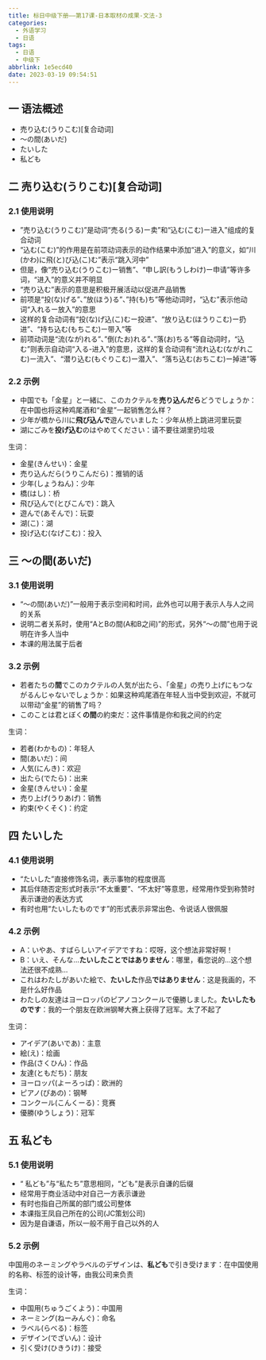```yaml
---
title: 标日中级下册——第17课-日本取材の成果-文法-3
categories:
  - 外语学习
  - 日语
tags:
  - 日语
  - 中级下
abbrlink: 1e5ecd40
date: 2023-03-19 09:54:51
---
```

## 一 语法概述

* 売り込む(うりこむ)[复合动词]
* ～の間(あいだ)
* たいした
* 私ども

<!--more-->

## 二 売り込む(うりこむ)[复合动词]

### 2.1 使用说明

* ”売り込む(うりこむ)”是动词“売る(うる)ー卖”和“込む(こむ)ー进入”组成的复合动词
* “込む(こむ)”的作用是在前项动词表示的动作结果中添加“进入”的意义，如“川(かわ)に飛(と)び込(こ)む”表示“跳入河中”
* 但是，像“売り込む(うりこむ)ー销售”、“申し訳(もうしわけ)ー申请”等许多词，“进入”的意义并不明显
* “売り込む”表示的意思是积极开展活动以促进产品销售
* 前项是“投(な)げる”、”放(ほう)る”、”持(も)ち”等他动词时，“込む”表示他动词“入れるー放入”的意思
* 这样的复合动词有“投(な)げ込(こ)むー投进”、“放り込む(ほうりこむ)ー扔进”、“持ち込む(もちこむ)ー带入”等
* 前项动词是“流(なが)れる”、”倒(たお)れる”、”落(お)ちる”等自动词时，“込む”则表示自动词“入る-进入”的意思，这样的复合动词有“流れ込む(ながれこむ)ー流入”、“潜り込む(もぐりこむ)ー潜入”、“落ち込む(おちこむ)ー掉进”等

### 2.2 示例

* 中国でも「金星」と一緒に、このカクテルを**売り込んだら**どうでしょうか：在中国也将这种鸡尾酒和“金星”一起销售怎么样？
* 少年が橋から川に**飛び込んで**遊んでいました：少年从桥上跳进河里玩耍
* 湖にごみを**投げ込む**のはやめてください：请不要往湖里扔垃圾

生词：

* 金星(きんせい)：金星
* 売り込んだら(うりこんだら)：推销的话
* 少年(しょうねん)：少年
* 橋(はし)：桥
* 飛び込んで(とびこんで)：跳入
* 遊んで(あそんで)：玩耍
* 湖(こ)：湖
* 投げ込む(なげこむ)：投入

## 三 ～の間(あいだ)

### 3.1 使用说明

* “～の間(あいだ)”一般用于表示空间和时间，此外也可以用于表示人与人之间的关系
* 说明二者关系时，使用“AとBの間(A和B之间)”的形式，另外“～の間”也用于说明在许多人当中
* 本课的用法属于后者

### 3.2 示例

* 若者たちの**間**でこのカクテルの人気が出たら、「金星」の売り上げにもつながるんじゃないでしょうか：如果这种鸡尾酒在年轻人当中受到欢迎，不就可以带动“金星”的销售了吗？
* このことは君とぼく**の間**の約束だ：这件事情是你和我之间的约定

生词：

* 若者(わかもの)：年轻人
* 間(あいだ)：间
* 人気(にんき)：欢迎
* 出たら(でたら)：出来
* 金星(きんせい)：金星
* 売り上げ(うりあげ)：销售
* 約束(やくそく)：约定

## 四 たいした

### 4.1 使用说明

* “たいした”直接修饰名词，表示事物的程度很高
* 其后伴随否定形式时表示“不太重要”、“不太好”等意思，经常用作受到称赞时表示谦逊的表达方式
* 有时也用“たいしたものです”的形式表示非常出色、令说话人很佩服

### 4.2 示例

* A：いやあ、すばらしいアイデアですね：哎呀，这个想法非常好啊！
* B：いえ、そんな…**たいしたことではありません**：哪里，看您说的...这个想法还很不成熟...
* これはわたしがあいた絵で、**たいした**作品**ではありません**：这是我画的，不是什么好作品
* わたしの友達はヨーロッパのピアノコンクールで優勝しました。**たいしたものです**：我的一个朋友在欧洲钢琴大赛上获得了冠军。太了不起了

生词：

* アイデア(あいであ)：主意
* 絵(え)：绘画
* 作品(さくひん)：作品
* 友達(ともだち)：朋友
* ヨーロッパ(よーろっぱ)：欧洲的
* ピアノ(ぴあの)：钢琴
* コンクール(こんくーる)：竞赛
* 優勝(ゆうしょう)：冠军

## 五 私ども

### 5.1 使用说明

* “ 私ども”与“私たち”意思相同，“ども”是表示自谦的后缀
* 经常用于商业活动中对自己一方表示谦逊
* 有时也指自己所属的部门或公司整体
* 本课指王凤自己所在的公司(JC策划公司)
* 因为是自谦语，所以一般不用于自己以外的人

### 5.2 示例

中国用のネーミングやラベルのデザインは、**私ども**で引き受けます：在中国使用的名称、标签的设计等，由我公司来负责

生词：

* 中国用(ちゅうごくよう)：中国用
* ネーミング(ねーみんぐ)：命名
* ラベル(らべる)：标签
* デザイン(でざいん)：设计
* 引く受け(ひきうけ)：接受